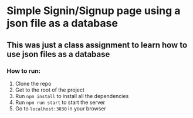 # Simple Signin/Signup page using a json file as a database
## This was just a class assignment to learn how to use json files as a database

### How to run:
1. Clone the repo
2. Get to the root of the project
3. Run `npm install` to install all the dependencies
4. Run `npm run start` to start the server
5. Go to `localhost:3030` in your browser

